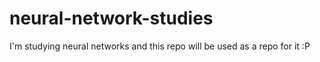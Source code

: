 # neural-network-studies
I'm studying neural networks and this repo will be used as a repo for it :P
